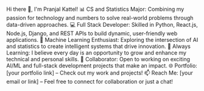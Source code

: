 Hi there 👋, I'm Pranjal Kattel!
📊 CS and Statistics Major: Combining my passion for technology and numbers to solve real-world problems through data-driven approaches.
💻 Full Stack Developer: Skilled in Python, React.js, Node.js, Django, and REST APIs to build dynamic, user-friendly web applications.
🤖 Machine Learning Enthusiast: Exploring the intersection of AI and statistics to create intelligent systems that drive innovation.
🌱 Always Learning: I believe every day is an opportunity to grow and enhance my technical and personal skills.
💞 Collaborator: Open to working on exciting AI/ML and full-stack development projects that make an impact.
🌐 Portfolio: [your portfolio link] – Check out my work and projects!
📫 Reach Me: [your email or link] – Feel free to connect for collaboration or just a chat!

